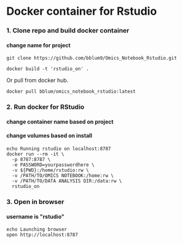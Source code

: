 # Docker container for Rstudio

### 1. Clone repo and build docker container
#### change name for project

```
git clone https://github.com/bblum9/Omics_Notebook_Rstudio.git
```

```
docker build -t 'rstudio_on' .
```

Or pull from docker hub.

```
docker pull bblum/omics_notebook_rstudio:latest
```


### 2. Run docker for RStudio
#### change container name based on project
#### change volumes based on install

```
echo Running rstudio on localhost:8787  
docker run --rm -it \
  -p 8787:8787 \
  -e PASSWORD=yourpasswordhere \
  -v ${PWD}:/home/rstudio:rw \
  -v /PATH/TO/OMICS NOTEBOOK:/home:rw \
  -v /PATH/TO/DATA ANALYSIS DIR:/data:rw \
  rstudio_on
```

### 3. Open in browser
#### username is "rstudio"
```
echo Launching browser                                                   
open http://localhost:8787
```
